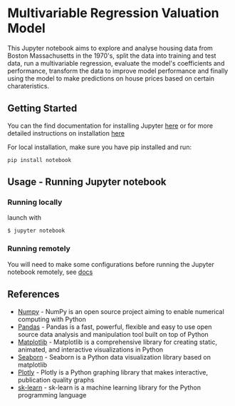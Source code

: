 # Multivariable Regression Valuation Model

This Jupyter notebook aims to explore and analyse housing data from Boston Massachusetts in the 1970's, split the data into training and test data, run a multivariable regression,
evaluate the model's coefficients and performance, transform the data to improve model performance and finally using the model to make predictions on house prices based on 
certain charateristics.


## Getting Started         
You can the find documentation for installing Jupyter [here](https://jupyter.org/install) or for more detailed instructions on installation [here](https://jupyterlab.readthedocs.io/en/stable/getting_started/installation.html) 

For local installation, make sure you have pip installed and run:

`
pip install notebook
`

## Usage - Running Jupyter notebook

### Running locally

launch with

`
$ jupyter notebook
`

### Running remotely

You will need to make some configurations before running the Jupyter notebook remotely, see [docs](https://jupyter-notebook.readthedocs.io/en/stable/public_server.html)

## References


* [Numpy](https://numpy.org/) - NumPy is an open source project aiming to enable numerical computing with Python
* [Pandas](https://pandas.pydata.org/) - Pandas is a fast, powerful, flexible and easy to use open source data analysis and manipulation tool built on top of Python
* [Matplotlib](https://matplotlib.org/) - Matplotlib is a comprehensive library for creating static, animated, and interactive visualizations in Python
* [Seaborn](https://seaborn.pydata.org/) - Seaborn is a Python data visualization library based on matplotlib
* [Plotly](https://plotly.com/python/) - Plotly is a Python graphing library that makes interactive, publication quality graphs
* [sk-learn](https://scikit-learn.org/stable/) - sk-learn is a machine learning library for the Python programming language

